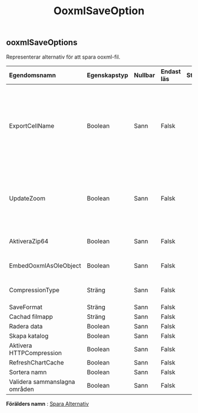 ﻿---
title: OoxmlSaveOption
second_title: Aspose.Cells Cloud Documen
type: docs
url: /sv/specification/model/ooxmlsaveoptions/
description: "Aspose.Cells Molnmodellspecifikation: OoxmlSaveOptions. Hantera enkelt Excel och andra kalkylarksdokument med funktioner som att öppna, generera, redigera, dela, slå samman, jämföra och konvertera"
kwords: Excel, Office, Kalkylblad, Cloud REST API, OoxmlSaveOptions
weight: 50
---
## **ooxmlSaveOptions**

 Representerar alternativ för att spara ooxml-fil.

| Egendomsnamn| Egenskapstyp| Nullbar| Endast läs| Standardvärde| Beskrivning|
|:- |:- |:- |:- |:- |:- |
| ExportCellName| Boolean| Sann| Falsk|| Indikerar om export av cellnamn till Excel2007 .xlsx (.xlsm, .xltx, .xltm) fil. Om utdatafilen kan nås av SQL Server DTS måste detta värde vara sant. Om du ställer in värdet på false ökar prestandan kraftigt och filstorleken minskar när du skapar stora filer. Standardvärdet är falskt.|
| UpdateZoom| Boolean| Sann| Falsk|| Anger om skalningsfaktorn uppdateras innan filen sparas om egenskaperna PageSetup.FitToPagesWide och PageSetup.FitToPagesTall styr hur kalkylbladet skalas.|
| AktiveraZip64| Boolean| Sann| Falsk||Använd alltid ZIP64-tillägg när du skriver zip-arkiv, även när det är onödigt.|
| EmbedOoxmlAsOleObject| Boolean| Sann| Falsk|| Anger om Ooxml-filer av OleObject bäddas in som ole-objekt.|
| CompressionType| Sträng| Sann| Falsk|| Hämtar och ställer in komprimeringstypen för ooxml-fil.|
| SaveFormat| Sträng| Sann| Falsk|||
| Cachad filmapp| Sträng| Sann| Falsk|||
| Radera data| Boolean| Sann| Falsk|||
| Skapa katalog| Boolean| Sann| Falsk|||
| Aktivera HTTPCompression| Boolean| Sann| Falsk|||
| RefreshChartCache| Boolean| Sann| Falsk|||
| Sortera namn| Boolean| Sann| Falsk|||
| Validera sammanslagna områden| Boolean| Sann| Falsk|||

**Förälders namn** : [Spara Alternativ](/specification/model/saveoptions)

